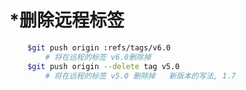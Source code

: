 # \*删除远程标签

```bash
    $git push origin :refs/tags/v6.0
        # 将在远程的标签 v6.0删除掉
    $git push origin --delete tag v5.0
        # 将在远程的标签 v5.0 删除掉   新版本的写法, 1.7
```



